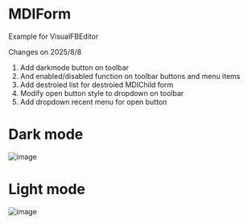 # MDIForm
Example for VisualFBEditor

Changes on 2025/8/8
1. Add darkmode button on toolbar
2. And enabled/disabled function on toolbar buttons and menu items
3. Add destroied list for destroied MDIChild form
4. Modify open button style to dropdown on toolbar
5. Add dropdown recent menu for open button

# Dark mode

![image](https://github.com/chunmingwang/MDIForm/assets/35757455/d3c96a63-52c3-4bc5-81ea-0be5e8c4dc38)

# Light mode

![image](https://github.com/chunmingwang/MDIForm/assets/35757455/1a316fae-c6e5-4f56-bf35-30644db75290)
